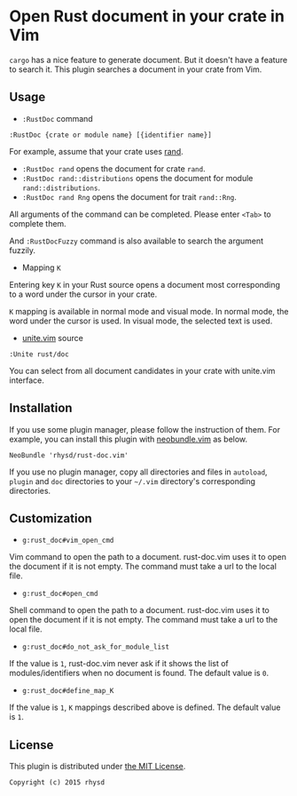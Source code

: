 Open Rust document in your crate in Vim
=======================================

<!-- Screen shot here -->

`cargo` has a nice feature to generate document.  But it doesn't have a feature to search it.  This plugin searches a document in your crate from Vim.

## Usage

- `:RustDoc` command

```
:RustDoc {crate or module name} [{identifier name}]
```

For example, assume that your crate uses [rand](http://doc.rust-lang.org/rand/rand/index.html).

- `:RustDoc rand` opens the document for crate `rand`.
- `:RustDoc rand::distributions` opens the document for module `rand::distributions`.
- `:RustDoc rand Rng` opens the document for trait `rand::Rng`.

All arguments of the command can be completed.  Please enter `<Tab>` to complete them.

And `:RustDocFuzzy` command is also available to search the argument fuzzily.


- Mapping `K`

Entering key `K` in your Rust source opens a document most corresponding to a word under the cursor in your crate.

`K` mapping is available in normal mode and visual mode.  In normal mode, the word under the cursor is used.  In visual mode, the selected text is used.


- [unite.vim](https://github.com/Shougo/unite.vim) source

```
:Unite rust/doc
```

You can select from all document candidates in your crate with unite.vim interface.



## Installation

If you use some plugin manager, please follow the instruction of them.
For example, you can install this plugin with [neobundle.vim](https://github.com/Shougo/neobundle.vim) as below.

```vim
NeoBundle 'rhysd/rust-doc.vim'
```

If you use no plugin manager, copy all directories and files in `autoload`, `plugin` and `doc` directories to your `~/.vim` directory's corresponding directories.



## Customization

- `g:rust_doc#vim_open_cmd`

Vim command to open the path to a document.  rust-doc.vim uses it to open the document if it is not empty.  The command must take a url to the local file.

- `g:rust_doc#open_cmd`

Shell command to open the path to a document.  rust-doc.vim uses it to open the document if it is not empty.  The command must take a url to the local file.

- `g:rust_doc#do_not_ask_for_module_list`

If the value is `1`, rust-doc.vim never ask if it shows the list of modules/identifiers when no document is found. The default value is `0`.

- `g:rust_doc#define_map_K`

If the value is `1`, `K` mappings described above is defined. The default value is `1`.



## License

This plugin is distributed under [the MIT License](http://opensource.org/licenses/MIT).

```
Copyright (c) 2015 rhysd
```

